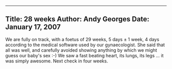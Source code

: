 -----
Title:  28 weeks
Author: Andy Georges
Date: January 17, 2007
----







We are fully on track, with a foetus of 29 weeks, 5 days ± 1 week, 4
days according to the medical software used by our gynaecologist. She
said that all was well, and carefully avoided showing anything by which
we might guess our baby's sex :-) We saw a fast beating heart, its
lungs, its legs ... it was simply awesome. Next check in four weeks.




